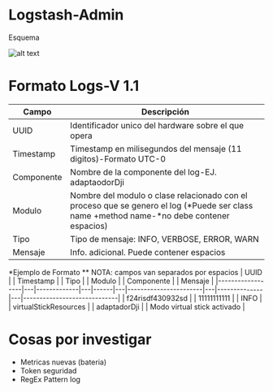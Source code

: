 # Logstash-Admin
Esquema

![alt text](https://github.com/FranHerreraR/logstash/blob/main/logstash.jpg?raw=true)

# Formato Logs-V 1.1
| Campo      | Descripción                                                                                                                               |
|------------|-------------------------------------------------------------------------------------------------------------------------------------------|
| UUID       | Identificador unico del hardware sobre el que opera                                                                                       |
| Timestamp  | Timestamp en milisegundos del mensaje (11 digitos)-Formato UTC-0                                                                          |
| Componente | Nombre de la componente del log-EJ. adaptaodorDji                                                                                         |
| Modulo     | Nombre del modulo o clase relacionado con el proceso que se genero el log (*Puede ser class name +method name-*no debe contener espacios) |
| Tipo       | Tipo de mensaje: INFO, VERBOSE, ERROR, WARN                                                                                               |
| Mensaje    | Info. adicional. Puede contener espacios                                                                                                  |

*Ejemplo de Formato
  ** NOTA: campos van separados por espacios
 | UUID             |   | Timestamp   |   | Tipo |   | Modulo                |   | Componente   |   | Mensaje                     |
|------------------|---|-------------|---|------|---|-----------------------|---|--------------|---|-----------------------------|
| f24risdf430932sd |   | 11111111111 |   | INFO |   | virtualStickResources |   | adaptadorDji |   | Modo virtual stick activado |

# Cosas por investigar
* Metricas nuevas (bateria)
* Token seguridad
* RegEx Pattern log
